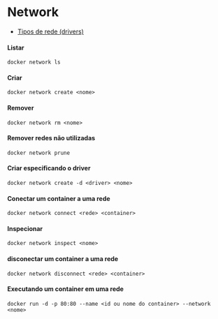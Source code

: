 # Network

 - [Tipos de rede (drivers)](network/tipos-redes-drivers.md)

#### Listar

```batch
docker network ls
```

#### Criar

```batch
docker network create <nome>
```

#### Remover

```batch
docker network rm <nome>
```

#### Remover redes não utilizadas

```batch
docker network prune
```

#### Criar especificando o driver 

```batch
docker network create -d <driver> <nome>
```

#### Conectar um container a uma rede

```batch
docker network connect <rede> <container>
```

#### Inspecionar

```batch
docker network inspect <nome>
```

#### disconectar um container a uma rede

```batch
docker network disconnect <rede> <container>
```

#### Executando um container em uma rede

```batch
docker run -d -p 80:80 --name <id ou nome do container> --network <nome>
```